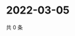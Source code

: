# 2022-03-05

共 0 条

<!-- BEGIN WEIBO -->
<!-- 最后更新时间 Sat Mar 05 2022 09:58:51 GMT+0800 (China Standard Time) -->

<!-- END WEIBO -->
